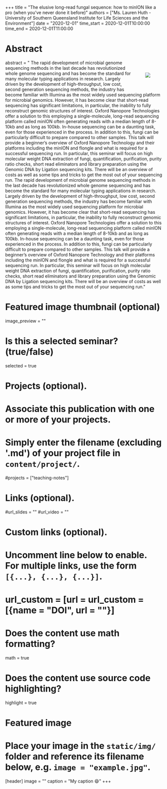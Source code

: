 +++
title = "The elusive long-read fungal sequence: how to minION like a pro (when you’ve never done it before)"
authors = ["Ms. Lauren Huth - University of Southern Queensland Institute for Life Sciences and the Environment"]
date = "2020-12-01"
time_start = 2020-12-01T10:00:00
time_end = 2020-12-01T11:00:00

# Abstract
abstract = "<img src = '/img/seminars/lauren-huth.jpg' style = 'padding:40px; float:right'> The rapid development of microbial genome sequencing methods in the last decade has revolutionized whole genome sequencing and has become the standard for many molecular typing applications in research. Largely driven by the development of high-throughput, low cost, second generation sequencing methods, the industry has become familiar with Illumina as the most widely used sequencing platform for microbial genomics. However, it has become clear that short-read sequencing has significant limitations, in particular, the inability to fully reconstruct genomic structures of interest. Oxford Nanopore Technologies offer a solution to this employing a single-molecule, long-read sequencing platform called minION often generating reads with a median length of 8-10kb and as long as 100kb. In-house sequencing can be a daunting task, even for those experienced in the process. In addition to this, fungi can be particularly difficult to prepare compared to other samples. This talk will provide a beginner’s overview of Oxford Nanopore Technology and their platforms including the minION and flongle and what is required for a successful sequencing run. In particular, this seminar will focus on high molecular weight DNA extraction of fungi, quantification, purification, purity ratio checks, short read eliminators and library preparation using the Genomic DNA by Ligation sequencing kits. There will be an overview of costs as well as some tips and tricks to get the most out of your sequencing run. The rapid development of microbial genome sequencing methods in the last decade has revolutionized whole genome sequencing and has become the standard for many molecular typing applications in research. Largely driven by the development of high-throughput, low cost, second generation sequencing methods, the industry has become familiar with Illumina as the most widely used sequencing platform for microbial genomics. However, it has become clear that short-read sequencing has significant limitations, in particular, the inability to fully reconstruct genomic structures of interest. Oxford Nanopore Technologies offer a solution to this employing a single-molecule, long-read sequencing platform called minION often generating reads with a median length of 8-10kb and as long as 100kb. In-house sequencing can be a daunting task, even for those experienced in the process. In addition to this, fungi can be particularly difficult to prepare compared to other samples. This talk will provide a beginner’s overview of Oxford Nanopore Technology and their platforms including the minION and flongle and what is required for a successful sequencing run. In particular, this seminar will focus on high molecular weight DNA extraction of fungi, quantification, purification, purity ratio checks, short read eliminators and library preparation using the Genomic DNA by Ligation sequencing kits. There will be an overview of costs as well as some tips and tricks to get the most out of your sequencing run."

# Featured image thumbnail (optional)
image_preview = ""

# Is this a selected seminar? (true/false)
selected = true

# Projects (optional).
#   Associate this publication with one or more of your projects.
#   Simply enter the filename (excluding '.md') of your project file in `content/project/`.
#projects = ["teaching-notes"]

# Links (optional).
#url_slides = ""
#url_video = ""

# Custom links (optional).
#   Uncomment line below to enable. For multiple links, use the form `[{...}, {...}, {...}]`.
# url_custom = [url = url_custom = [{name = "DOI", url = ""}]


# Does the content use math formatting?
math = true

# Does the content use source code highlighting?
highlight = true

# Featured image
# Place your image in the `static/img/` folder and reference its filename below, e.g. `image = "example.jpg"`.
[header]
image = ""
caption = "My caption :smile:"
+++
